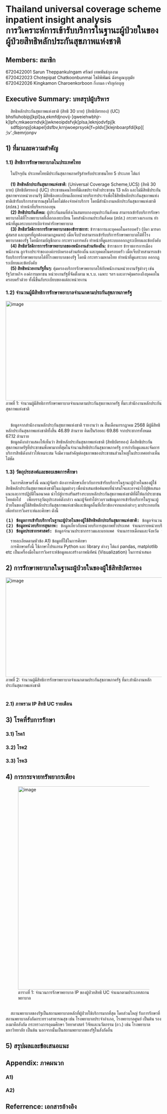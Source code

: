 # Thailand universal coverage scheme inpatient insight analysis<br> การวิเคราะห์การเข้ารับบริการในฐานะผู้ป่วยในของผู้ป่วยสิทธิหลักประกันสุขภาพแห่งชาติ
## Members: สมาชิก
6720422001 Sarun Theppankulngam  ศรัณย์ เทพพันธ์กุลงาม<br>
6720422023 Chotepipat Chatkoonbunmai โชติพิพัฒน์ ฉัตรคูณบุญมัย<br>
6720422026 Kingkamon Charoenkorboon กิ่งกมล เจริญก่อบุญ<br>
## Executive Summary: บทสรุปผู้บริหาร
&nbsp;&nbsp;&nbsp;&nbsp;สิทธิหลักประกันสุขภาพแห่งชาติ (สิทธิ 30 บาท) (สิทธิบัตรทอง) (UC) bhsfiuhobipj[kpl]sa,ekmfdjnovij-]qweiehwbhjr-k]lpfv,mkaeorndvjk]jwkneoipdsfvjk[plsa,leknjodvfpj[k<br>
&nbsp;&nbsp;&nbsp;&nbsp;sdfbjonpj[okapel]dsfbv,krnjwoeprsyok[f=pldv[]klejnboarpfdi[kp][
;\v'.;lkemrjonpv
## 1) ที่มาและความสำคัญ
### 1.1) สิทธิการรักษาพยาบาลในประเทศไทย
&nbsp;&nbsp;&nbsp;&nbsp;ในปัจจุบัน ประเทศไทยมีประกันสุขภาพภาครัฐสำหรับประชาชนไทย 5 ประเภท ได้แก่<br>
<br>
&nbsp;&nbsp;&nbsp;&nbsp;<b>(1) สิทธิหลักประกันสุขภาพแห่งชาติ:</b> (Universal Coverage Scheme,UCS) (สิทธิ 30 บาท) (สิทธิบัตรทอง) (UC) ประชาชนคนไทยที่มีเลขประจำตัวประชาชน 13 หลัก และไม่มีสิทธิประกันสุขภาพจากหน่วยงานรัฐ มีสิทธิลงทะเบียนเลือกหน่วยบริการประจำเพื่อใช้สิทธิหลักประกันสุขภาพแห่งชาติเข้ารับบริการสาธารณสุขได้โดยไม่ต้องจ่ายค่าบริการ โดยมีสำนักงานหลักประกันสุขภาพแห่งชาติ (สปสช.) ทำหน้าที่บริหารกองทุน<br>
&nbsp;&nbsp;&nbsp;&nbsp;<b>(2) สิทธิประกันสังคม:</b> ผู้ประกันตนที่ส่งเงินสมทบกองทุนประกันสังคม สามารถเข้ารับบริการรักษาพยาบาลได้ที่โรงพยาบาลที่เลือกลงทะเบียน โดยสำนักงานประกันสังคม (สปส.) กระทรวงแรงงาน ทำหน้าที่ดูแลระบบการเบิกจ่ายค่ารักษาพยาบาล <br>
&nbsp;&nbsp;&nbsp;&nbsp;<b>(3) สิทธิสวัสดิการการรักษาพยาบาลของข้าราชการ:</b> ข้าราชการและบุคคลในครอบครัว (บิดา มารดา คู่สมรส และบุตรที่ถูกต้องตามกฎหมาย) เมื่อเจ็บป่วยสามารถเข้ารับบริการรักษาพยาบาลได้ที่โรงพยาบาลของรัฐ โดยมีกรมบัญชีกลาง กระทรวงการคลัง ทำหน้าที่ดูแลระบบออกกฎระเบียบและข้อบังคับ<br>
&nbsp;&nbsp;&nbsp;&nbsp;<b>(4) สิทธิสวัสดิการการรักษาพยาบาลของพนักงานส่วนท้องถิ่น:</b> ข้าราชการ ข้าราชการการเมือง พนักงาน ลูกจ้างประจำขององค์กรปกครองส่วนท้องถิ่น และบุคคลในครอบครัว เมื่อเจ็บป่วยสามารถเข้ารับบริการรักษาพยาบาลได้ที่โรงพยาบาลของรัฐ โดยมี กระทรวงมหาดไทย ทำหน้าที่ดูแลระบบ ออกกฎระเบียบและข้อบังคับ<br>
&nbsp;&nbsp;&nbsp;&nbsp;<b>(5) สิทธิหน่วยงานรัฐอื่นๆ:</b> คุ้มครองบริการรักษาพยาบาลให้กับพนักงานหน่วยงานรัฐต่างๆ เช่น รัฐวิสาหกิจ องค์การมหาชน หน่วยงานรัฐที่จัดตั้งตาม พ.ร.บ. เฉพาะ ฯลฯ และอาจคุ้มครองถึงบุคคลในครอบครัวด้วย ทั้งนี้ขึ้นกับระเบียบของแต่ละหน่วยงาน<br>

### 1.2) จำนวนผู้มีสิทธิการรักษาพยาบาลจำแนกตามประกันสุขภาพภาครัฐ
<img width="1576" height="320" alt="image" src="https://github.com/user-attachments/assets/daf5284b-054a-418a-a985-f98e9706504f" />
<figcaption>ภาพที่ 1: จำนวนผู้มีสิทธิการรักษาพยาบาลจำแนกตามประกันสุขภาพภาครัฐ ที่มา:สำนักงานหลักประกันสุขภาพแห่งชาติ</figcaption><br>
<br>
&nbsp;&nbsp;&nbsp;&nbsp;ข้อมูลจากสำนักงานหลักประกันสุขภาพแห่งชาติ รายงานว่า ณ สิ้นเดือนกรกฎาคม 2568 มีผู้มีสิทธิหลักประกันสุขภาพแห่งชาติทั้งสิ้น 46.89 ล้านราย คิดเป็นร้อยละ 69.86 จากประชากรทั้งหมด 67.12 ล้านราย<br>
&nbsp;&nbsp;&nbsp;&nbsp;ข้อมูลดังกล่าวแสดงให้เห็นว่า สิทธิหลักประกันสุขภาพแห่งชาติ (สิทธิบัตรทอง) คือสิทธิประกันสุขภาพภาครัฐที่ประชาชนพึ่งพามากที่สุดในจำนวนสิทธิประกันสุขภาพภาครัฐ การกำกับดูแลและจัดการบริการสิทธิดังกล่าวให้เหมาะสม จึงมีความสำคัญต่อสุขภาพของประชาชนส่วนใหญ่ในประเทศอย่างเห็นได้ชัด

### 1.3) วัตถุประสงค์และขอบเขตการศึกษา
&nbsp;&nbsp;&nbsp;&nbsp;ในการศึกษาครั้งนี้ คณะผู้จัดทำ ต้องการศึกษาเกี่ยวกับการเข้ารับบริการในฐานะผู้ป่วยในของผู้ใช้สิทธิหลักประกันสุขภาพแห่งชาติในแง่มุมต่างๆ เพื่อนำเสนอข้อค้นพบที่น่าสนใจและอาจนำไปสู่ข้อเสนอแนะและการปฏิบัติในอนาคต นำไปสู่การเสริมสร้างระบบหลักประกันสุขภาพแห่งชาติที่ดีให้แก่ประชาชนไทยต่อไป
&nbsp;&nbsp;&nbsp;&nbsp;เพื่อบรรลุวัตถุประสงค์ดังกล่าว คณะผู้จัดทำได้รวบรวมข้อมูลการเข้ารับบริการในฐานะผู้ป่วยในของผู้ใช้สิทธิหลักประกันสุขภาพแห่งชาติและข้อมูลอื่นที่เกี่ยวข้องจากแหล่งต่างๆ มาประกอบกันเพื่อทำการวิเคราะห์และศึกษา ดังนี้
<pre><b>(1) ข้อมูลการเข้ารับบริการในฐานะผู้ป่วยในของผู้ใช้สิทธิหลักประกันสุขภาพแห่งชาติ:</b> ข้อมูลจำนวนครั้งและจำนวนคนไข้ สิทธิหลักประกันสุขภาพแห่งชาติ ที่เข้ารับการรักษาในฐานะผู้ป่วยใน จำแนกรายเดือน/สถานพยาบาล/โรคที่รับการรักษา/เพศ ในช่วงต้นปีงบประมาณ 2566 (ตุลาคม 2565) - สิ้นปีงบประมาณ 2567 (กันยายน 2567) รวม 2 ปีงบประมาณ จากสำนักงานหลักประกันสุขภาพแห่งชาติที่เปิดเผยในศูนย์กลางข้อมูลเปิดภาครัฐ (Open Government Data)
<b>(2) ข้อมูลหน่วยบริการสุขภาพ:</b> ข้อมูลเกี่ยวกับหน่วยบริการสุขภาพทั่วประเทศ จำแนกรายหน่วยบริการ จากสำนักงานปลัดกระทรวงสาธารณสุข
<b>(3) ข้อมูลประชากรศาสตร์:</b> ข้อมูลจำนวนประชากรรวมและแยกเพศ จำแนกรายเดือนและจังหวัด จากกรมการปกครอง
</pre>
&nbsp;&nbsp;&nbsp;&nbsp;รายละเอียดตามหัวข้อ A1) ข้อมูลที่ใช้ในการศึกษา<br>
&nbsp;&nbsp;&nbsp;&nbsp;การศึกษาครั้งนี้ ใช้ภาษาโปรแกรม Python และ library ต่างๆ ได้แก่ pandas, matplotlib etc เป็นเครื่องมือในการวิเคราะห์ข้อมูลและสร้างภาพนิทัศน์ (Visualization) ในการนำเสนอ
<br>

## 2) การรักษาพยาบาลในฐานะผู้ป่วยในของผู้ใช้สิทธิบัตรทอง
<img width="1576" height="320" alt="image" src="https://github.com/user-attachments/assets/daf5284b-054a-418a-a985-f98e9706504f" />
<figcaption>ภาพที่ 2: จำนวนผู้มีสิทธิการรักษาพยาบาลจำแนกตามประกันสุขภาพภาครัฐ ที่มา:สำนักงานหลักประกันสุขภาพแห่งชาติ</figcaption><br>

### 2.1) ภาพรวม IP สิทธิ UC รายเดือน

## 3) โรคที่รับการรักษา

### 3.1) โรค1
### 3.2) โรค2
### 3.3) โรค3

## 4) การกระจายทรัพยากรเตียง
<figure>
<img width="1175" height="653" alt="image" src="https://github.com/user-attachments/assets/70844b10-d1b7-4ca7-bc62-b3cc5c071ffd" />
<figcaption>ตารางที่ 1: จำนวนการรักษาพยาบาล IP ของผู้ป่วยสิทธิ UC จำแนกตามประเภทสถานพยาบาล</figcaption><br>
</figure>
&nbsp;&nbsp;&nbsp;&nbsp;สถานพยาบาลของรัฐเป็นสถานพยาบาลหลักที่ผู้ป่วยใช้บริการมากที่สุด โดยส่วนใหญ่ รับการรักษาที่สถานพยาบาลสังกัดกระทรวงสาธารณสุข เช่น โรงพยาบาลประจำอำเภอ, โรงพยาบาลศูนย์ เป็นต้น รองลงมาคือสังกัด กระทรวงการอุดมศึกษา วิทยาศาสตร์ วิจัยและนวัตกรรม (อว.) เช่น โรงพยาบาลมหาวิทยาลัย เป็นต้น นอกจากนั้นเป็นสถานพยาบาลของรัฐในสังกัดอื่น

## 5) สรุปผลและข้อเสนอแนะ

## Appendix: ภาคผนวก
### A1) 
### A2) 
## Referrence: เอกสารอ้างอิง
